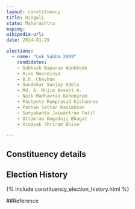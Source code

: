 ```yaml
---
layout: constituency
title: Hingoli
state: Maharashtra
mapimg: 
wikipedia-url: 
date: 2014-01-29

elections: 
  - name: "Lok Sabha 2009"
    candidates: 
    - Subhash Bapurao Wankhede 
    - Ajas Noorminya 
    - B.D. Chavhan 
    - Gundekar Sanjay Adelu 
    - Md. A. Mujim Ansari A. 
    - Naik Madhavrao Bahenarao 
    - Pachpute Ramprasad Kishanrao 
    - Pathan Sattar Kasimkhan 
    - Suryakanta Jaiwantrao Patil 
    - Uttamrao Dagaduji Bhagat 
    - Vinayak Shriram Bhise 

---
```

## Constituency details


## Election History
{% include constituency_election_history.html %}

##Reference
